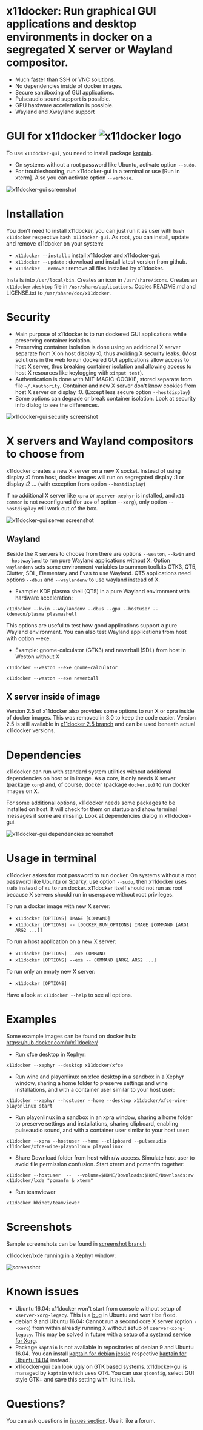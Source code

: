 # x11docker: Run graphical GUI applications and desktop environments in docker on a segregated X server or Wayland compositor.

 - Much faster than SSH or VNC solutions.
 - No dependencies inside of docker images.
 - Secure sandboxing of GUI applications.
 - Pulseaudio sound support is possible.
 - GPU hardware acceleration is possible.
 - Wayland and Xwayland support

# GUI for x11docker ![x11docker logo](/../screenshots/x11docker_klein.jpeg?raw=true "Optional Title")
To use `x11docker-gui`, you need to install package [kaptain](https://packages.debian.org/jessie/kaptain). 
 - On systems without a root password like Ubuntu, activate option `--sudo`.
 - For troubleshooting, run x11docker-gui in a terminal or use [Run in xterm]. Also you can activate option `--verbose`.

![x11docker-gui screenshot](/../screenshots/x11docker-gui.png?raw=true "Optional Title")


# Installation
You don't need to install x11docker, you can just run it as user with `bash x11docker` respective `bash x11docker-gui`. As root, you can install, update and remove x11docker on your system:
 - `x11docker --install` : install x11docker and x11docker-gui. 
 - `x11docker --update` : download and install latest version from github.
 - `x11docker --remove` : remove all files installed by x11docker.
 
Installs into `/usr/local/bin`. Creates an icon in `/usr/share/icons`. Creates an `x11docker.desktop` file in `/usr/share/applications`. Copies README.md and LICENSE.txt to `/usr/share/doc/x11docker`.
 
 
# Security 
 - Main purpose of x11docker is to run dockered GUI applications while preserving container isolation.
 - Preserving container isolation is done using an additional X server separate from X on host display :0, thus avoiding X security leaks. (Most solutions in the web to run dockered GUI applications allow access to host X server, thus breaking container isolation and allowing access to host X resources like keylogging with `xinput test`).
 - Authentication is done with MIT-MAGIC-COOKIE, stored separate from file `~/.Xauthority`.  Container and new X server don't know cookies from host X server on display :0. (Except less secure option `--hostdisplay`)
 - Some options can degrade or break container isolation. Look at security info dialog to see the differences.
  
![x11docker-gui security screenshot](/../screenshots/x11docker-security.png?raw=true)

# X servers and Wayland compositors to choose from
x11docker creates a new X server on a new X socket. Instead of using display :0 from host, docker images will run on segregated display :1 or display :2 ... (with exception from option `--hostdisplay`)

If no additional X server like  `xpra` or `xserver-xephyr` is installed, and `x11-common` is not reconfigured (for use of option `--xorg`), only option `--hostdisplay` will work out of the box.
 
![x11docker-gui server screenshot](/../screenshots/x11docker-server.png?raw=true)

## Wayland
Beside the X servers to choose from there are options `--weston`, `--kwin` and `--hostwayland` to run pure Wayland applications without X. Option `--waylandenv` sets some environment variables to summon toolkits GTK3, QT5, Clutter, SDL, Elementary and Evas to use Wayland. QT5 applications need options `--dbus` and `--waylandenv` to use wayland instead of X.
 - Example: KDE plasma shell (QT5) in a pure Wayland environment with hardware acceleration:
 
  `x11docker --kwin --waylandenv --dbus --gpu --hostuser -- kdeneon/plasma plasmashell`
  
This options are useful to test how good applications support a pure Wayland environment. You can also test Wayland applications from host with option --exe. 

 - Example: gnome-calculator (GTK3) and neverball (SDL) from host in Weston without X

  `x11docker --weston --exe gnome-calculator`
  
  `x11docker --weston --exe neverball`

## X server inside of image
Version  2.5 of x11docker also provides some options to run X or xpra inside of docker images. This was removed in 3.0 to keep the code easier. Version 2.5 is still available in [x11docker 2.5 branch](https://github.com/mviereck/x11docker/tree/x11docker_2.5) and can be used beneath actual x11docker versions.
 
# Dependencies
x11docker can run with standard system utilities without additional dependencies on host or in image. As a core, it only needs X server (package `xorg`)  and, of course, docker (package `docker.io`) to run docker images on X. 

For some additional options, x11docker needs some packages to be installed on host.
It will check for them on startup and show terminal messages if some are missing.
Look at dependencies dialog in x11docker-gui. 

![x11docker-gui dependencies screenshot](/../screenshots/x11docker-dependencies.png?raw=true)

# Usage in terminal
x11docker askes for root password to run docker. On systems without a root password like Ubuntu or Sparky, use option `--sudo`, then x11docker uses `sudo` instead of `su` to run docker. x11docker itself should not run as root because X servers should run in userspace without root privileges.

To run a docker image with new X server:
 -  `x11docker [OPTIONS] IMAGE [COMMAND]`
 -  `x11docker [OPTIONS] -- [DOCKER_RUN_OPTIONS] IMAGE [COMMAND [ARG1 ARG2 ...]]`
  
To run a host application on a new X server:
 -  `x11docker [OPTIONS] --exe COMMAND`
 -  `x11docker [OPTIONS] --exe -- COMMAND [ARG1 ARG2 ...]`

To run only an empty new X server:
 -  `x11docker [OPTIONS]`

Have a look at `x11docker --help` to see all options.

# Examples
Some example images can be found on docker hub: https://hub.docker.com/u/x11docker/

 - Run xfce desktop in Xephyr:
   
  `x11docker --xephyr --desktop x11docker/xfce`
   
 - Run wine and playonlinux on xfce desktop in a sandbox in a Xephyr window, sharing a home folder to preserve settings and wine installations, and with a container user similar to your host user:

  `x11docker --xephyr --hostuser --home --desktop x11docker/xfce-wine-playonlinux start`
   
 - Run playonlinux in a sandbox in an xpra window, sharing a home folder to preserve settings and installations, sharing clipboard, enabling pulseaudio sound, and with a container user similar to your host user:

  `x11docker --xpra --hostuser --home --clipboard --pulseaudio x11docker/xfce-wine-playonlinux playonlinux`

 - Share Download folder from host with r/w access. Simulate host user to avoid file permission confusion. Start xterm and pcmanfm together:
   
  `x11docker --hostuser  --  --volume=$HOME/Downloads:$HOME/Downloads:rw x11docker/lxde "pcmanfm & xterm"`
  
 - Run teamviewer
  
  `x11docker bbinet/teamviewer`
  
# Screenshots
Sample screenshots can be found in [screenshot branch](https://github.com/mviereck/x11docker/tree/screenshots)

x11docker/lxde running in a Xephyr window:

![screenshot](https://raw.githubusercontent.com/mviereck/x11docker/screenshots/screenshot-lxde.png "lxde desktop running in Xephyr window using x11docker")

# Known issues
 - Ubuntu 16.04: x11docker won't start from console without setup of `xserver-xorg-legacy`. This is a [bug](https://bugs.launchpad.net/ubuntu/+source/xinit/+bug/1562219) in Ubuntu and won't be fixed.
 - debian 9 and Ubuntu 16.04: Cannot run a second core X server (option `--xorg`) from within already running X without setup of `xserver-xorg-legacy`. This may be solved in future with a [setup of a systemd service for Xorg](http://unix.stackexchange.com/questions/346383/run-second-x-server-from-within-x-as-a-systemd-service).
 - Package `kaptain` is not available in repositories of debian 9 and Ubuntu 16.04. You can install [kaptain for debian jessie](https://packages.debian.org/jessie/kaptain) respective [kaptain for Ubuntu 14.04](http://packages.ubuntu.com/trusty/kaptain) instead.
 - x11docker-gui can look ugly on GTK based systems. x11docker-gui is managed by `kaptain` which uses QT4. You can use `qtconfig`, select GUI style GTK+ and save this setting with `[CTRL][S]`. 
 
# Questions?
You can ask questions in [issues section](https://github.com/mviereck/x11docker/issues). Use it like a forum.
